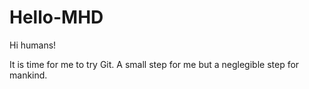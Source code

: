 # Hello-MHD

Hi humans!

It is time for me to try Git. A small step for me but a neglegible step for mankind.

